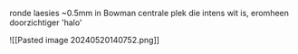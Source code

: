 ronde laesies ~0.5mm in Bowman 
centrale plek die intens wit is, eromheen doorzichtiger 'halo'

![[Pasted image 20240520140752.png]]
